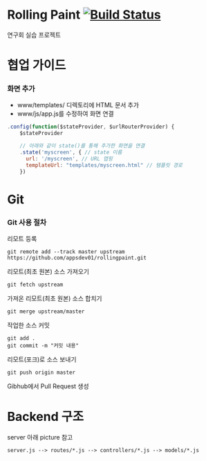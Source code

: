 # Rolling Paint [![Build Status](https://travis-ci.org/appsdev01/rollingpaint.svg?branch=master)](https://travis-ci.org/appsdev01/rollingpaint)
연구회 실습 프로젝트

# 협업 가이드

### 화면 추가
* www/templates/ 디렉토리에 HTML 문서 추가
* www/js/app.js를 수정하여 화면 연결
```javascript
.config(function($stateProvider, $urlRouterProvider) {
    $stateProvider

    // 아래와 같이 state()를 통해 추가한 화면을 연결
    .state('myscreen', { // state 이름
      url: '/myscreen', // URL 맵핑
      templateUrl: "templates/myscreen.html" // 템플릿 경로
    })
```
# Git

### Git 사용 절차
리모트 등록
```console
git remote add --track master upstream https://github.com/appsdev01/rollingpaint.git
```
리모트(최초 원본) 소스 가져오기
```console
git fetch upstream
```
가져온 리모트(최초 원본) 소스 합치기
```console
git merge upstream/master
```
작업한 소스 커밋
```console
git add .
git commit -m "커밋 내용"
```
 리모트(포크)로 소스 보내기
```console
git push origin master
```
Gibhub에서 Pull Request 생성

# Backend 구조
server 아래 picture 참고
```
server.js --> routes/*.js --> controllers/*.js --> models/*.js
```
